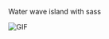 Water wave island with sass


![GIF](https://user-images.githubusercontent.com/84550521/223872636-808d6aad-4a61-4796-98e2-fd2f9228dacd.gif)
